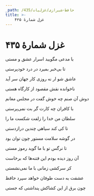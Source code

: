 ```yaml
---
_path: /حافظ-شیرازی/غزلیات/435
title: >-
    غزل شمارهٔ ۴۳۵
---
```

# غزل شمارهٔ ۴۳۵

<div class="b" id="bn1"><div class="m1"><p>با مدعی مگویید اسرار عشق و مستی</p></div>
<div class="m2"><p>تا بی‌خبر بمیرد در درد خودپرستی</p></div></div>
<div class="b" id="bn2"><div class="m1"><p>عاشق شو ار نه روزی کار جهان سر آید</p></div>
<div class="m2"><p>ناخوانده نقش مقصود از کارگاه هستی</p></div></div>
<div class="b" id="bn3"><div class="m1"><p>دوش آن صنم چه خوش گفت در مجلس مغانم</p></div>
<div class="m2"><p>با کافران چه کارت گر بت نمی‌پرستی</p></div></div>
<div class="b" id="bn4"><div class="m1"><p>سلطان من خدا را زلفت شکست ما را</p></div>
<div class="m2"><p>تا کی کند سیاهی چندین درازدستی</p></div></div>
<div class="b" id="bn5"><div class="m1"><p>در گوشه سلامت مستور چون توان بود</p></div>
<div class="m2"><p>تا نرگس تو با ما گوید رموز مستی</p></div></div>
<div class="b" id="bn6"><div class="m1"><p>آن روز دیده بودم این فتنه‌ها که برخاست</p></div>
<div class="m2"><p>کز سرکشی زمانی با ما نمی‌نشستی</p></div></div>
<div class="b" id="bn7"><div class="m1"><p>عشقت به دست طوفان خواهد سپرد حافظ</p></div>
<div class="m2"><p>چون برق از این کشاکش پنداشتی که جستی</p></div></div>
